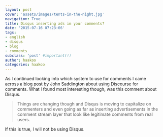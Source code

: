 ```yaml
---
layout: post
cover: 'assets/images/tents-in-the-night.jpg'
navigation: True
title: Disqus inserting ads in your comments?
date: '2015-07-16 07:23:06'
tags:
- english
- disqus
- blog
- comments
subclass: 'post' #important(!)
author: haakoo
categories: haakoo
---
```


As I continued looking into which system to use for comments I came across a [blog post](http://john.do/discourse-comments/) by John Saddington about using Discourse for comments. What I found most interesting though, was this comment about Disqus.

> Things are changing though and Disqus is moving to capitalize on commenters and even going as far as inserting advertisements in the comment stream layer that look like legitimate comments from real users.

If this is true, I will not be using Disqus.
